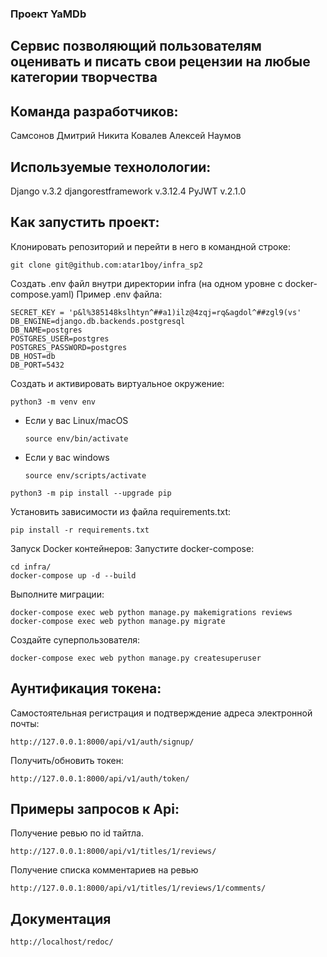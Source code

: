 ### Проект YaMDb 

## Сервис позволяющий пользователям оценивать и писать свои рецензии на любые категории творчества

## Команда разработчиков:
Самсонов Дмитрий
Никита Ковалев
Алексей Наумов

## Используемые технолологии:

Django v.3.2
djangorestframework v.3.12.4
PyJWT v.2.1.0

## Как запустить проект:

Клонировать репозиторий и перейти в него в командной строке:

```
git clone git@github.com:atar1boy/infra_sp2
```

Создать .env файл внутри директории infra (на одном уровне с docker-compose.yaml) Пример .env файла:

```
SECRET_KEY = 'p&l%385148kslhtyn^##a1)ilz@4zqj=rq&agdol^##zgl9(vs'
DB_ENGINE=django.db.backends.postgresql
DB_NAME=postgres
POSTGRES_USER=postgres
POSTGRES_PASSWORD=postgres
DB_HOST=db
DB_PORT=5432
```

Cоздать и активировать виртуальное окружение:

```
python3 -m venv env
```

* Если у вас Linux/macOS

    ```
    source env/bin/activate
    ```

* Если у вас windows

    ```
    source env/scripts/activate
    ```

```
python3 -m pip install --upgrade pip
```

Установить зависимости из файла requirements.txt:

```
pip install -r requirements.txt
```

Запуск Docker контейнеров: Запустите docker-compose:

```
cd infra/
docker-compose up -d --build
```

Выполните миграции:
```
docker-compose exec web python manage.py makemigrations reviews
docker-compose exec web python manage.py migrate
```

Cоздайте суперпользователя:

```
docker-compose exec web python manage.py createsuperuser
```

## Аунтификация токена:

Самостоятельная регистрация и подтверждение адреса электронной почты:

```
http://127.0.0.1:8000/api/v1/auth/signup/
```

Получить/обновить токен:

```
http://127.0.0.1:8000/api/v1/auth/token/
```

## Примеры запросов к Api:

Получение ревью по id тайтла.

```
http://127.0.0.1:8000/api/v1/titles/1/reviews/
```
Получение списка комментариев на ревью
```
http://127.0.0.1:8000/api/v1/titles/1/reviews/1/comments/
```

## Документация

```
http://localhost/redoc/
```